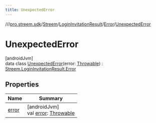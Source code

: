 ```yaml
---
title: UnexpectedError
---
```

//[<root>](../../../../../../index.html)/[pro.streem.sdk](../../../../index.html)/[Streem](../../../index.html)/[LoginInvitationResult](../../index.html)/[Error](../index.html)/[UnexpectedError](index.html)



# UnexpectedError



[androidJvm]\
data class [UnexpectedError](index.html)(error: [Throwable](https://kotlinlang.org/api/latest/jvm/stdlib/kotlin/-throwable/index.html)) : [Streem.LoginInvitationResult.Error](../index.html)



## Properties


| Name | Summary |
|---|---|
| [error](error.html) | [androidJvm]<br>val [error](error.html): [Throwable](https://kotlinlang.org/api/latest/jvm/stdlib/kotlin/-throwable/index.html) |


